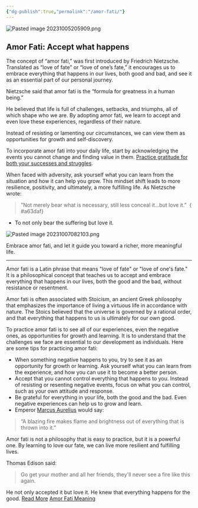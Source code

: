 ```yaml
---
{"dg-publish":true,"permalink":"/amor-fati/"}
---
```



![Pasted image 20231005205909.png](/img/user/Pasted%20image%2020231005205909.png)
## Amor Fati: Accept what happens

The concept of “amor fati,” was first introduced by Friedrich Nietzsche. Translated as “love of fate” or “love of one’s fate,” it encourages us to embrace everything that happens in our lives, both good and bad, and see it as an essential part of our personal journey.

Nietzsche said that amor fati is the “formula for greatness in a human being.”

He believed that life is full of challenges, setbacks, and triumphs, all of which shape who we are. By adopting amor fati, we learn to accept and even love these experiences, regardless of their nature. 

Instead of resisting or lamenting our circumstances, we can view them as opportunities for growth and self-discovery.

To incorporate amor fati into your daily life, start by acknowledging the events you cannot change and finding value in them. [Practice gratitude for both your successes and struggles](https://dariusforoux.com/underestimated-gratitude/).

When faced with adversity, ask yourself what you can learn from the situation and how it can help you grow. This mindset shift leads to more resilience, positivity, and ultimately, a more fulfilling life. As Nietzsche wrote: 

> ”Not merely bear what is necessary, still less conceal it…but love it.” 
{ #a63daf}


* To not only bear the suffering but love it.



![Pasted image 20231007082103.png](/img/user/Pasted%20image%2020231007082103.png)

Embrace amor fati, and let it guide you toward a richer, more meaningful life.

  ---

Amor fati is a Latin phrase that means "love of fate" or "love of one's fate." It is a philosophical concept that teaches us to accept and embrace everything that happens in our lives, both the good and the bad, without resistance or resentment.

Amor fati is often associated with Stoicism, an ancient Greek philosophy that emphasizes the importance of living a virtuous life in accordance with nature. The Stoics believed that the universe is governed by a rational order, and that everything that happens to us is ultimately for our own good.

To practice amor fati is to see all of our experiences, even the negative ones, as opportunities for growth and learning. It is to understand that the challenges we face are essential to our development as individuals.
Here are some tips for practicing amor fati:

- When something negative happens to you, try to see it as an opportunity for growth or learning. Ask yourself what you can learn from the experience, and how you can use it to become a better person.
- Accept that you cannot control everything that happens to you. Instead of resisting or resenting negative events, focus on what you can control, such as your own attitude and response.
- Be grateful for everything in your life, both the good and the bad. Even negative experiences can help us to grow and learn.
- Emperor [Marcus Aurelius](https://dailystoic.com/marcus-aurelius/) would say: 
>“A blazing fire makes flame and brightness out of everything that is thrown into it.”

Amor fati is not a philosophy that is easy to practice, but it is a powerful one. By learning to love our fate, we can live more resilient and fulfilling lives.

Thomas Edison said: 
>Go get your mother and all her friends, they'll never see a fire like this again.

He not only accepted it but love it. He knew that everything happens for the good.
[Read More](https://happyproject.in/amor-fati/) 
[Amor Fati Meaning](https://happyproject.in/amor-fati-meaning/)

